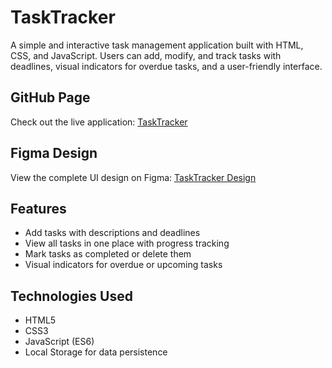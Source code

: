 # TaskTracker

A simple and interactive task management application built with HTML, CSS, and JavaScript. Users can add, modify, and track tasks with deadlines, visual indicators for overdue tasks, and a user-friendly interface.

## GitHub Page

Check out the live application: [TaskTracker](https://drissnafii.github.io/TaskTracker/)

## Figma Design

View the complete UI design on Figma: [TaskTracker Design](https://www.figma.com/design/WwbfxfcKdNtvpVAKZvYjNu/TaskTracker?node-id=0-1&t=LRsL92ta81kbKJsA-1)

## Features

- Add tasks with descriptions and deadlines
- View all tasks in one place with progress tracking
- Mark tasks as completed or delete them
- Visual indicators for overdue or upcoming tasks

## Technologies Used

- HTML5
- CSS3
- JavaScript (ES6)
- Local Storage for data persistence
